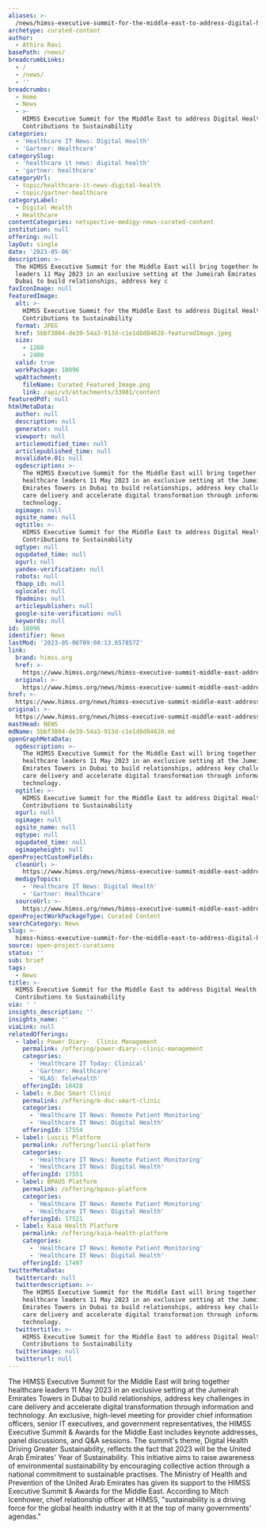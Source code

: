 ```yaml
---
aliases: >-
  /news/himss-executive-summit-for-the-middle-east-to-address-digital-healths-contributions-to-sustainability
archetype: curated-content
author:
  - Athira Ravi
basePath: /news/
breadcrumbLinks:
  - /
  - /news/
  - ''
breadcrumbs:
  - Home
  - News
  - >-
    HIMSS Executive Summit for the Middle East to address Digital Health’s
    Contributions to Sustainability
categories:
  - 'Healthcare IT News: Digital Health'
  - 'Gartner: Healthcare'
categorySlug:
  - 'healthcare it news: digital health'
  - 'gartner: healthcare'
categoryUrl:
  - topic/healthcare-it-news-digital-health
  - topic/gartner-healthcare
categoryLabel:
  - Digital Health
  - Healthcare
contentCategories: netspective-medigy-news-curated-content
institution: null
offering: null
layOut: single
date: '2023-05-06'
description: >-
  The HIMSS Executive Summit for the Middle East will bring together healthcare
  leaders 11 May 2023 in an exclusive setting at the Jumeirah Emirates Towers in
  Dubai to build relationships, address key c
favIconImage: null
featuredImage:
  alt: >-
    HIMSS Executive Summit for the Middle East to address Digital Health’s
    Contributions to Sustainability
  format: JPEG
  href: 5bbf3804-de39-54a3-913d-c1e1d8d84628-featuredImage.jpeg
  size:
    - 1260
    - 2400
  valid: true
  workPackage: 18096
  wpAttachment:
    fileName: Curated_Featured_Image.png
    link: /api/v3/attachments/33981/content
featuredPdf: null
htmlMetaData:
  author: null
  description: null
  generator: null
  viewport: null
  articlemodified_time: null
  articlepublished_time: null
  msvalidate.01: null
  ogdescription: >-
    The HIMSS Executive Summit for the Middle East will bring together
    healthcare leaders 11 May 2023 in an exclusive setting at the Jumeirah
    Emirates Towers in Dubai to build relationships, address key challenges in
    care delivery and accelerate digital transformation through information and
    technology.
  ogimage: null
  ogsite_name: null
  ogtitle: >-
    HIMSS Executive Summit for the Middle East to address Digital Health’s
    Contributions to Sustainability
  ogtype: null
  ogupdated_time: null
  ogurl: null
  yandex-verification: null
  robots: null
  fbapp_id: null
  oglocale: null
  fbadmins: null
  articlepublisher: null
  google-site-verification: null
  keywords: null
id: 18096
identifier: News
lastMod: '2023-05-06T09:08:13.657857Z'
link:
  brand: himss.org
  href: >-
    https://www.himss.org/news/himss-executive-summit-middle-east-address-digital-healths-contributions-sustainability
  original: >-
    https://www.himss.org/news/himss-executive-summit-middle-east-address-digital-healths-contributions-sustainability
href: >-
  https://www.himss.org/news/himss-executive-summit-middle-east-address-digital-healths-contributions-sustainability
original: >-
  https://www.himss.org/news/himss-executive-summit-middle-east-address-digital-healths-contributions-sustainability
mastHead: NEWS
mdName: 5bbf3804-de39-54a3-913d-c1e1d8d84628.md
openGraphMetaData:
  ogdescription: >-
    The HIMSS Executive Summit for the Middle East will bring together
    healthcare leaders 11 May 2023 in an exclusive setting at the Jumeirah
    Emirates Towers in Dubai to build relationships, address key challenges in
    care delivery and accelerate digital transformation through information and
    technology.
  ogtitle: >-
    HIMSS Executive Summit for the Middle East to address Digital Health’s
    Contributions to Sustainability
  ogurl: null
  ogimage: null
  ogsite_name: null
  ogtype: null
  ogupdated_time: null
  ogimageheight: null
openProjectCustomFields:
  cleanUrl: >-
    https://www.himss.org/news/himss-executive-summit-middle-east-address-digital-healths-contributions-sustainability
  medigyTopics:
    - 'Healthcare IT News: Digital Health'
    - 'Gartner: Healthcare'
  sourceUrl: >-
    https://www.himss.org/news/himss-executive-summit-middle-east-address-digital-healths-contributions-sustainability
openProjectWorkPackageType: Curated Content
searchCategory: News
slug: >-
  himss-himss-executive-summit-for-the-middle-east-to-address-digital-healths-contributions-to-sustainability
source: open-project-curations
status: ''
sub: brief
tags:
  - News
title: >-
  HIMSS Executive Summit for the Middle East to address Digital Health’s
  Contributions to Sustainability
via: ' '
insights_description: ''
insights_name: ''
viaLink: null
relatedOfferings:
  - label: Power Diary-  Clinic Management
    permalink: /offering/power-diary--clinic-management
    categories:
      - 'Healthcare IT Today: Clinical'
      - 'Gartner: Healthcare'
      - 'KLAS: Telehealth'
    offeringId: 18428
  - label: m.Doc Smart Clinic
    permalink: /offering/m-doc-smart-clinic
    categories:
      - 'Healthcare IT News: Remote Patient Monitoring'
      - 'Healthcare IT News: Digital Health'
    offeringId: 17554
  - label: Luscii Platform
    permalink: /offering/luscii-platform
    categories:
      - 'Healthcare IT News: Remote Patient Monitoring'
      - 'Healthcare IT News: Digital Health'
    offeringId: 17551
  - label: BPAUS Platform
    permalink: /offering/bpaus-platform
    categories:
      - 'Healthcare IT News: Remote Patient Monitoring'
      - 'Healthcare IT News: Digital Health'
    offeringId: 17521
  - label: Kaia Health Platform
    permalink: /offering/kaia-health-platform
    categories:
      - 'Healthcare IT News: Remote Patient Monitoring'
      - 'Healthcare IT News: Digital Health'
    offeringId: 17497
twitterMetaData:
  twittercard: null
  twitterdescription: >-
    The HIMSS Executive Summit for the Middle East will bring together
    healthcare leaders 11 May 2023 in an exclusive setting at the Jumeirah
    Emirates Towers in Dubai to build relationships, address key challenges in
    care delivery and accelerate digital transformation through information and
    technology.
  twittertitle: >-
    HIMSS Executive Summit for the Middle East to address Digital Health’s
    Contributions to Sustainability
  twitterimage: null
  twitterurl: null
---
```

<p>The HIMSS Executive Summit for the Middle East will bring together healthcare leaders 11 May 2023 in an exclusive setting at the Jumeirah Emirates Towers in Dubai to build relationships, address key challenges in care delivery and accelerate digital transformation through information and technology. An exclusive, high-level meeting for provider chief information officers, senior IT executives, and government representatives, the HIMSS Executive Summit &amp; Awards for the Middle East includes keynote addresses, panel discussions, and Q&amp;A sessions. The summit's theme, Digital Health Driving Greater Sustainability, reflects the fact that 2023 will be the United Arab Emirates' Year of Sustainability. This initiative aims to raise awareness of environmental sustainability by encouraging collective action through a national commitment to sustainable practises. The Ministry of Health and Prevention of the United Arab Emirates has given its support to the HIMSS Executive Summit &amp; Awards for the Middle East. According to Mitch Icenhower, chief relationship officer at HIMSS, "sustainability is a driving force for the global health industry with it at the top of many governments' agendas."</p>